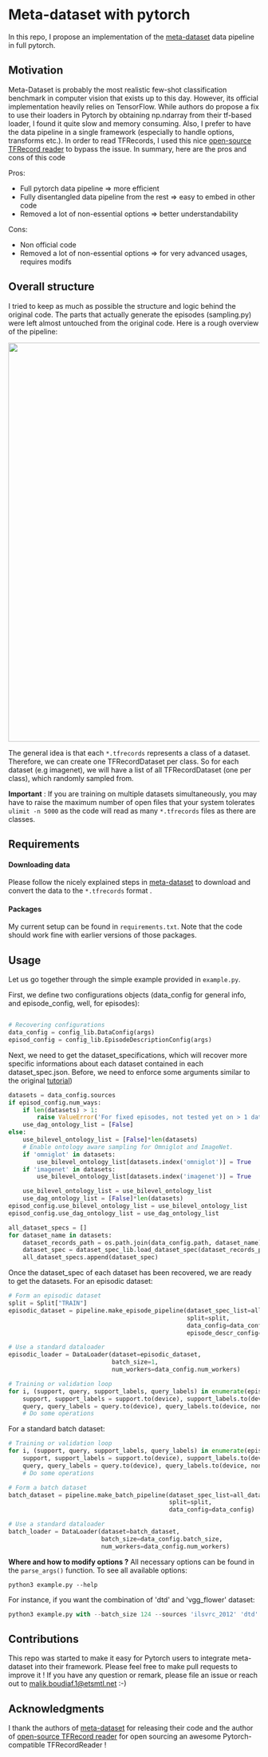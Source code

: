 # Meta-dataset with pytorch

In this repo, I propose an implementation of the [meta-dataset](https://github.com/google-research/meta-dataset) data pipeline in full pytorch.

## Motivation

Meta-Dataset is probably the most realistic few-shot classification benchmark in computer vision that exists up to this day. However, its official implementation heavily relies on TensorFlow. While authors do propose a fix to use their loaders in Pytorch by obtaining np.ndarray from their tf-based loader, I found it quite slow and memory consuming. Also, I prefer to have the data pipeline in a single framework (especially to handle options, transforms etc.). In order to read TFRecords, I used this nice [open-source TFRecord reader](https://github.com/vahidk/tfrecord) to bypass the issue. In summary, here are the pros and cons of this code

Pros:

* Full pytorch data pipeline => more efficient
* Fully disentangled data pipeline from the rest => easy to embed in other code
* Removed a lot of non-essential options => better understandability

Cons:

* Non official code
* Removed a lot of non-essential options => for very advanced usages, requires modifs

## Overall structure

I tried to keep as much as possible the structure and logic behind the original code. The parts that actually generate the episodes (sampling.py) were left almost untouched from the original code. Here is a rough overview of the pipeline:


<img src="figures/overview.png" width="800"/>


The general idea is that each `*.tfrecords` represents a class of a dataset. Therefore, we can create one TFRecordDataset per class. So for each dataset (e.g imagenet), we will have a list of all TFRecordDataset (one per class), which randomly sampled from.


**Important** : If you are training on multiple datasets simultaneously, you may have to raise the maximum number of open files that your system tolerates `ulimit -n 5000` as the code will read as many `*.tfrecords` files as there are classes.

## Requirements

#### Downloading data

Please follow the nicely explained steps in [meta-dataset](https://github.com/google-research/meta-dataset) to download and convert the data to the `*.tfrecords` format
.

#### Packages

My current setup can be found in `requirements.txt`. Note that the code should work fine with earlier versions of those packages.


## Usage

Let us go together through the simple example provided in `example.py`.

First, we define two configurations objects (data_config for general info, and episode_config, well, for episodes):

```python

# Recovering configurations
data_config = config_lib.DataConfig(args)
episod_config = config_lib.EpisodeDescriptionConfig(args)
```

Next, we need to get the dataset_specifications, which will recover more specific informations about each dataset contained in each dataset_spec.json. Before, we need to enforce some arguments similar to the original [tutorial](https://github.com/google-research/meta-dataset/blob/main/Intro_to_Metadataset.ipynb))
```python
datasets = data_config.sources
if episod_config.num_ways:
    if len(datasets) > 1:
        raise ValueError('For fixed episodes, not tested yet on > 1 dataset')
    use_dag_ontology_list = [False]
else:
    use_bilevel_ontology_list = [False]*len(datasets)
    # Enable ontology aware sampling for Omniglot and ImageNet.
    if 'omniglot' in datasets:
        use_bilevel_ontology_list[datasets.index('omniglot')] = True
    if 'imagenet' in datasets:
        use_bilevel_ontology_list[datasets.index('imagenet')] = True

    use_bilevel_ontology_list = use_bilevel_ontology_list
    use_dag_ontology_list = [False]*len(datasets)
episod_config.use_bilevel_ontology_list = use_bilevel_ontology_list
episod_config.use_dag_ontology_list = use_dag_ontology_list

all_dataset_specs = []
for dataset_name in datasets:
    dataset_records_path = os.path.join(data_config.path, dataset_name)
    dataset_spec = dataset_spec_lib.load_dataset_spec(dataset_records_path)
    all_dataset_specs.append(dataset_spec)
```

Once the dataset_spec of each dataset has been recovered, we are ready to get the datasets. For an episodic dataset:
```python
# Form an episodic dataset
split = Split["TRAIN"]
episodic_dataset = pipeline.make_episode_pipeline(dataset_spec_list=all_dataset_specs,
                                                  split=split,
                                                  data_config=data_config,
                                                  episode_descr_config=episod_config)

# Use a standard dataloader
episodic_loader = DataLoader(dataset=episodic_dataset,
                             batch_size=1,
                             num_workers=data_config.num_workers)

# Training or validation loop
for i, (support, query, support_labels, query_labels) in enumerate(episodic_loader):
    support, support_labels = support.to(device), support_labels.to(device, non_blocking=True)
    query, query_labels = query.to(device), query_labels.to(device, non_blocking=True)
    # Do some operations
```
For a standard batch dataset:

```python
# Training or validation loop
for i, (support, query, support_labels, query_labels) in enumerate(episodic_loader):
    support, support_labels = support.to(device), support_labels.to(device, non_blocking=True)
    query, query_labels = query.to(device), query_labels.to(device, non_blocking=True)
    # Do some operations

# Form a batch dataset
batch_dataset = pipeline.make_batch_pipeline(dataset_spec_list=all_dataset_specs,
                                             split=split,
                                             data_config=data_config)

# Use a standard dataloader
batch_loader = DataLoader(dataset=batch_dataset,
                          batch_size=data_config.batch_size,
                          num_workers=data_config.num_workers)
```


**Where and how to modify options ?**  All necessary options can be found in the `parse_args()` function. To see all available options:
```
python3 example.py --help
```

For instance, if you want the combination of 'dtd' and 'vgg_flower' dataset:
```python
python3 example.py with --batch_size 124 --sources 'ilsvrc_2012' 'dtd' --data_path 'path_to_converted_folder'
```



## Contributions

This repo was started to make it easy for Pytorch users to integrate meta-dataset into their framework. Please feel free to make pull requests to improve it ! If you have any question or remark, please file an issue or reach out to malik.boudiaf.1@etsmtl.net :-)

## Acknowledgments

I thank the authors of [meta-dataset](https://github.com/google-research/meta-dataset) for releasing their code and the author of [open-source TFRecord reader](https://github.com/vahidk/tfrecord) for open sourcing an awesome Pytorch-compatible TFRecordReader !